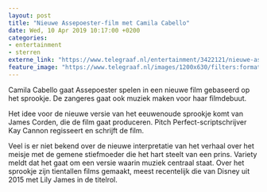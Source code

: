 ```yaml
---
layout: post
title: "Nieuwe Assepoester-film met Camila Cabello"
date: Wed, 10 Apr 2019 10:17:00 +0200
categories: 
- entertainment 
- sterren 
externe_link: "https://www.telegraaf.nl/entertainment/3422121/nieuwe-assepoester-film-met-camila-cabello"
feature_image: "https://www.telegraaf.nl/images/1200x630/filters:format(jpeg):quality(80)/cdn-kiosk-api.telegraaf.nl/ad95fdba-5b72-11e9-bdb3-0218eaf05005.jpg"
---
```


<p class="intro">Camila Cabello gaat Assepoester spelen in een nieuwe film gebaseerd op het sprookje. De zangeres gaat ook muziek maken voor haar filmdebuut.</p> <p>Het idee voor de nieuwe versie van het eeuwenoude sprookje komt van James Corden, die de film gaat produceren. Pitch Perfect-scriptschrijver Kay Cannon regisseert en schrijft de film.</p><p>Veel is er niet bekend over de nieuwe interpretatie van het verhaal over het meisje met de gemene stiefmoeder die het hart steelt van een prins. Variety meldt dat het gaat om een versie waarin muziek centraal staat. Over het sprookje zijn tientallen films gemaakt, meest recentelijk die van Disney uit 2015 met Lily James in de titelrol.</p>

